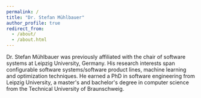 ```yaml
---
permalink: /
title: "Dr. Stefan Mühlbauer"
author_profile: true
redirect_from: 
  - /about/
  - /about.html
---
```


Dr. Stefan Mühlbauer was previously affiliated with the chair of software systems at Leipzig University, Germany. His research interests span configurable software systems/software product lines, machine learning and optimization techniques. He earned a PhD in software engineering from Leipzig University, a master's and bachelor's degree in computer science from the Technical University of Braunschweig.
